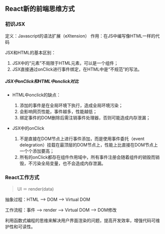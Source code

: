 ## React新的前端思维方式

### 初识JSX
定义：Javascript的语法扩展（eXtension）
作用：在JS中编写像HTML一样的代码

JSX和HTML的基本区别：
1. JSX中的“元素”不局限于HTML元素，可以是一个组件；
2. JSX直接通过onClick进行事件绑定，在HTML中是“不规范”的写法。

##### JSX中onClick和HTML中onclick对比

- HTML中onclick的缺点：
    1. 添加的事件是在全局环境下执行，造成全局环境污染；
    2. 会影响网页性能，事件越多，性能越低；
    3. 绑定事件的DOM删除后需注销事件处理器，否则可能造成内存泄漏；

- JSX中的onClick
    1. 不是直接在DOM节点上进行事件添加，而是使用事件委托（event delegration）挂载在最顶层的DOM节点上，性能上比直接在DOM节点上一个个添加要高；
    2. 所有的onClick都存在组件作用域中，所有事件注册会随着组件的销毁而销毁，不污染全局变量，也不会造成内存泄漏。

### React工作方式

>UI ＝ render(data)

抽象过程：HTML --> DOM --> Virtual DOM

工作流程：事件 --> render --> Virtual DOM --> DOM修改

利用函数式编程的思维来解决用户界面渲染的问题，提高开发效率，增强代码可维护性和可读性。



